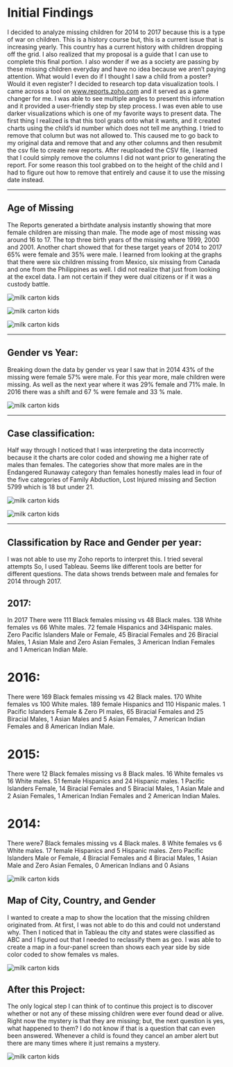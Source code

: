 # Initial Findings

I decided to analyze missing children for 2014 to 2017  because this is a type of war on children. This is a history course but, this is a current issue that is increasing yearly. This country has a current history with children dropping off the grid. I also realized that my proposal is a guide that I can use to complete this final portion.  I also wonder if we as a society are passing by these missing children everyday and have no idea because we aren’t paying attention. What would I even do if I thought I saw a child from a poster? Would it even register? I decided to research top data visualization tools. I came across a tool on www.reports.zoho.com and it served as a game changer for me. I was able to see multiple angles to present this information and it provided a user-friendly step by step process. I was even able to use darker visualizations which is one of my favorite ways to present data. 
The first thing I realized is that this tool grabs onto what it wants, and it created charts using the child’s id number which does not tell me anything. I tried to remove that column but was not allowed to. This caused me to go back to my original data and remove that and any other columns and then resubmit the csv file to create new reports. After reuploaded the CSV file, I learned that I could simply remove the columns I did not want prior to generating the report. 
For some reason this tool grabbed on to the height of the child and I had to figure out how to remove that entirely and cause it to use the missing date instead. 

----
## Age of Missing
The Reports generated a birthdate analysis instantly showing that more female children are missing than male. The mode age of most missing was around 16 to 17. The top three birth years of the missing where 1999, 2000 and 2001. 
Another chart showed that for these target years of 2014 to 2017 65% were female and 35% were male.
I learned from looking at the graphs that there were six children missing from Mexico, six missing from Canada and one from the Philippines as well. I did not realize that just from looking at the excel data. I am not certain if they were dual citizens or if it was a custody battle.

![milk carton kids](https://github.com/aicha85/Have-You-Seen-Me---Summer-2018/blob/aicha85/docs/imgs/gender%20vs%20birthdate.png) 

![milk carton kids](https://github.com/aicha85/Have-You-Seen-Me---Summer-2018/blob/aicha85/docs/imgs/Gender%20of%20missing.png)
	
![milk carton kids](https://github.com/aicha85/Have-You-Seen-Me---Summer-2018/blob/aicha85/docs/imgs/country.png)

---
## Gender vs Year:
Breaking down the data by gender vs year I saw that in 2014 43% of the missing were female 57% were male. For this year more, male children were missing. As well as the next year where it was 29% female and 71% male. In 2016 there was a shift and 67 % were female and 33 % male. 

![milk carton kids](https://github.com/aicha85/Have-You-Seen-Me---Summer-2018/blob/aicha85/docs/imgs/Gender%20by%20year%20break%20down.png)

---
## Case classification:
Half way through I noticed that I was interpreting the data incorrectly because it the charts are color coded and showing me a higher rate of males than females. 
The categories show that more males are in the Endangered Runaway category than females honestly males lead in four of the five categories of Family Abduction, Lost Injured missing and Section 5799 which is 18 but under 21. 

![milk carton kids](https://github.com/aicha85/Have-You-Seen-Me---Summer-2018/blob/aicha85/docs/imgs/case%20classification2.png)

![milk carton kids](https://github.com/aicha85/Have-You-Seen-Me---Summer-2018/blob/aicha85/docs/imgs/gendercasetypes.png)

----
## Classification by Race and Gender per year:
I was not able to use my Zoho reports to interpret this. I tried several attempts 
So, I used Tableau. Seems like different tools are better for different questions. 
The data shows trends between male and females for 2014 through 2017. 
## 2017:
In 2017 There were 111 Black females missing vs 48 Black males. 138 White females vs 66 White males. 72 female Hispanics and 34Hispanic males. 
Zero Pacific Islanders Male or Female, 45 Biracial Females and 26 Biracial Males, 1 Asian Male and Zero Asian Females, 3 American Indian Females and 1 American Indian Male. 
# 2016:
There were 169 Black females missing vs 42 Black males. 170 White females vs 100 White males. 189 female Hispanics and 110 Hispanic males. 
1 Pacific Islanders Female & Zero PI males, 65 Biracial Females and 25 Biracial Males, 1 Asian Males and 5 Asian Females, 7 American Indian Females and 8 American Indian Male. 
# 2015:
There were 12 Black females missing vs 8 Black males. 16 White females vs 16 White males. 51 female Hispanics and 24 Hispanic males. 
1 Pacific Islanders Female, 14 Biracial Females and 5 Biracial Males, 1 Asian Male and 2 Asian Females, 1 American Indian Females and 2 American Indian Males. 
# 2014:
There were7 Black females missing vs 4 Black males. 8 White females vs 6 White males. 17 female Hispanics and 5 Hispanic males. 
Zero Pacific Islanders Male or Female, 4 Biracial Females and 4 Biracial Males, 1 Asian Male and Zero Asian Females, 0 American Indians and 0 Asians

![milk carton kids](https://github.com/aicha85/Have-You-Seen-Me---Summer-2018/blob/aicha85/docs/imgs/Race%20Vs%20Gender%20aagain.png)

## Map of City, Country, and Gender
I wanted to create a map to show the location that the missing children originated from. At first, I was not able to do this and could not understand why. Then I noticed that in Tableau the city and states were classified as ABC and I figured out that I needed to reclassify them as geo. I was able to create a map in a four-panel screen than shows each year side by side color coded to show females vs males.

![milk carton kids](https://github.com/aicha85/Have-You-Seen-Me---Summer-2018/blob/aicha85/docs/imgs/City%20and%20State%20Gender%20year.png)

## After this Project:

The only logical step I can think of to continue this project is to discover whether or not any of these missing children were ever found dead or alive. Right now the mystery is that they are missing; but, the next question is yes, what happened to them?
I do not know if that is a question that can even been answered. Whenever a child is found they cancel an amber alert but there are many times where it just remains a mystery.

![milk carton kids](https://github.com/aicha85/Have-You-Seen-Me---Summer-2018/blob/aicha85/docs/imgs/found.png)





